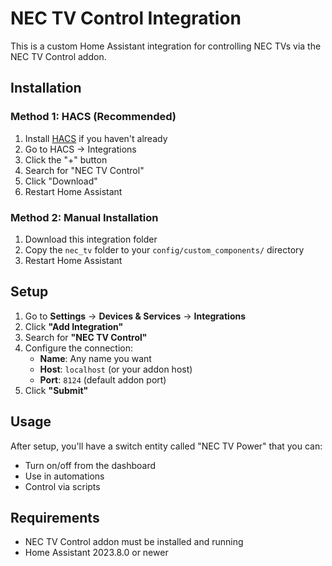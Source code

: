 # NEC TV Control Integration

This is a custom Home Assistant integration for controlling NEC TVs via the NEC TV Control addon.

## Installation

### Method 1: HACS (Recommended)

1. Install [HACS](https://hacs.xyz/) if you haven't already
2. Go to HACS → Integrations
3. Click the "+" button
4. Search for "NEC TV Control"
5. Click "Download"
6. Restart Home Assistant

### Method 2: Manual Installation

1. Download this integration folder
2. Copy the `nec_tv` folder to your `config/custom_components/` directory
3. Restart Home Assistant

## Setup

1. Go to **Settings** → **Devices & Services** → **Integrations**
2. Click **"Add Integration"**
3. Search for **"NEC TV Control"**
4. Configure the connection:
   - **Name**: Any name you want
   - **Host**: `localhost` (or your addon host)
   - **Port**: `8124` (default addon port)
5. Click **"Submit"**

## Usage

After setup, you'll have a switch entity called "NEC TV Power" that you can:
- Turn on/off from the dashboard
- Use in automations
- Control via scripts

## Requirements

- NEC TV Control addon must be installed and running
- Home Assistant 2023.8.0 or newer 